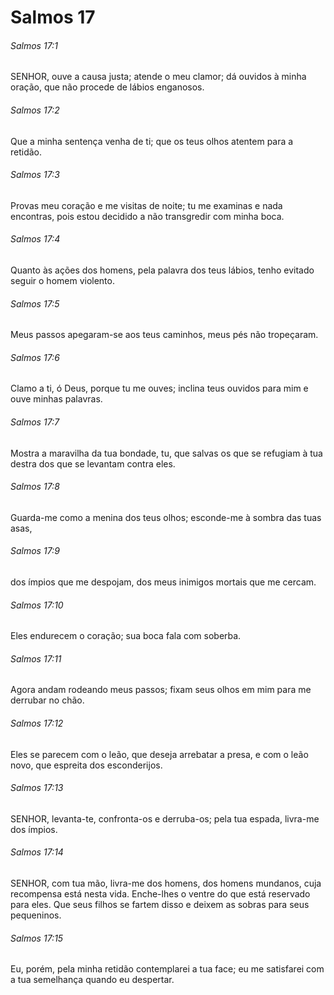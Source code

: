 # Salmos 17

###### Salmos 17:1

SENHOR, ouve a causa justa; atende o meu clamor; dá ouvidos à minha oração, que não procede de lábios enganosos.

###### Salmos 17:2

Que a minha sentença venha de ti; que os teus olhos atentem para a retidão.

###### Salmos 17:3

Provas meu coração e me visitas de noite; tu me examinas e nada encontras, pois estou decidido a não transgredir com minha boca.

###### Salmos 17:4

Quanto às ações dos homens, pela palavra dos teus lábios, tenho evitado seguir o homem violento.

###### Salmos 17:5

Meus passos apegaram-se aos teus caminhos, meus pés não tropeçaram.

###### Salmos 17:6

Clamo a ti, ó Deus, porque tu me ouves; inclina teus ouvidos para mim e ouve minhas palavras.

###### Salmos 17:7

Mostra a maravilha da tua bondade, tu, que salvas os que se refugiam à tua destra dos que se levantam contra eles.

###### Salmos 17:8

Guarda-me como a menina dos teus olhos; esconde-me à sombra das tuas asas,

###### Salmos 17:9

dos ímpios que me despojam, dos meus inimigos mortais que me cercam.

###### Salmos 17:10

Eles endurecem o coração; sua boca fala com soberba.

###### Salmos 17:11

Agora andam rodeando meus passos; fixam seus olhos em mim para me derrubar no chão.

###### Salmos 17:12

Eles se parecem com o leão, que deseja arrebatar a presa, e com o leão novo, que espreita dos esconderijos.

###### Salmos 17:13

SENHOR, levanta-te, confronta-os e derruba-os; pela tua espada, livra-me dos ímpios.

###### Salmos 17:14

SENHOR, com tua mão, livra-me dos homens, dos homens mundanos, cuja recompensa está nesta vida. Enche-lhes o ventre do que está reservado para eles. Que seus filhos se fartem disso e deixem as sobras para seus pequeninos.

###### Salmos 17:15

Eu, porém, pela minha retidão contemplarei a tua face; eu me satisfarei com a tua semelhança quando eu despertar.


